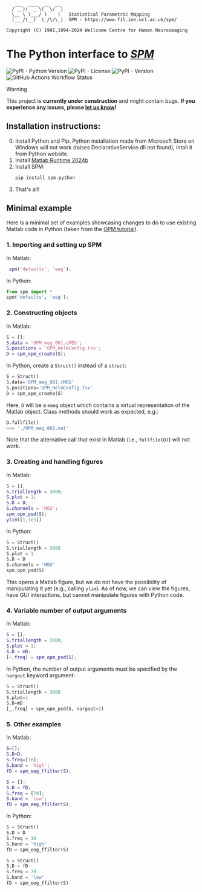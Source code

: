 ```
   ___  ____  __  __
  / __)(  _ \(  \/  )  
  \__ \ )___/ )    (   Statistical Parametric Mapping
  (___/(__)  (_/\/\_)  SPM - https://www.fil.ion.ucl.ac.uk/spm/
```

```
Copyright (C) 1991,1994-2024 Wellcome Centre for Human Neuroimaging
```

# The Python interface to _[SPM](https://www.fil.ion.ucl.ac.uk/spm/docs/)_
![PyPI - Python Version](https://img.shields.io/pypi/pyversions/spm-python)
![PyPI - License](https://img.shields.io/pypi/l/spm-python)
![PyPI - Version](https://img.shields.io/pypi/v/spm-python)
![GitHub Actions Workflow Status](https://img.shields.io/github/actions/workflow/status/spm/spm-python/.github%2Fworkflows%2Frun_unit_tests.yml)


> [!WARNING]
> This project is **currently under construction** and might contain bugs. **If you experience any issues, please [let us know](https://github.com/spm/spm-python/issues)!**


## Installation instructions: 
0. Install Python and Pip. Python installation made from Microsoft Store on Windows will not work (raises DeclarativeService.dll not found), intall it from Python website. 
1. Install [Matlab Runtime 2024b](https://uk.mathworks.com/products/compiler/matlab-runtime.html) 
2. Install SPM:
   ```python
   pip install spm-python
   ```
3. That's all!

## Minimal example
Here is a minimal set of examples showcasing changes to do to use existing Matlab code in Python (taken from the [OPM tutorial](https://www.fil.ion.ucl.ac.uk/spm/docs/tutorials/opm/evoked/)).

### 1. Importing and setting up SPM
In Matlab:
```Matlab
 spm('defaults', 'eeg');
```
In Python: 
```Python
from spm import *
spm('defaults', 'eeg');
```

### 2. Constructing objects
In Matlab: 
```Matlab
S = [];
S.data = 'OPM_meg_001.cMEG';
S.positions = 'OPM_HelmConfig.tsv';
D = spm_opm_create(S);
```
In Python, create a `Struct()` instead of a `struct`:
```Python
S = Struct()
S.data='OPM_meg_001.cMEG'
S.positions='OPM_HelmConfig.tsv'
D = spm_opm_create(S)
```
Here, `D` will be a `meeg` object which contains a virtual representation of the Matlab object. Class methods should work as expected, e.g.:
```Python
D.fullfile()
>>> './OPM_meg_001.mat'
```
Note that the alternative call that exist in Matlab (i.e., `fullfile(D)`) will not work.  

### 3. Creating and handling figures
In Matlab: 
```Matlab
S = [];
S.triallength = 3000; 
S.plot = 1;
S.D = D;
S.channels = 'MEG';
spm_opm_psd(S);
ylim([1,1e5])
```
In Python:
```Python
S = Struct()
S.triallength = 3000
S.plot = 1
S.D = D
S.channels = 'MEG'
spm_opm_psd(S)
```
This opens a Matlab figure, but we do not have the possibility of manipulating it yet (e.g., calling `ylim`). As of now, we can view the figures, have GUI interactions, but cannot manipulate figures with Python code.

### 4. Variable number of output arguments
In Matlab:
```Matlab
S = [];
S.triallength = 3000; 
S.plot = 1;
S.D = mD;
[~,freq] = spm_opm_psd(S);
```
In Python, the number of output arguments must be specified by the `nargout` keyword argument:
```Python
S = Struct()
S.triallength = 3000
S.plot=1
S.D=mD
[_,freq] = spm_opm_psd(S, nargout=2)
```

### 5. Other examples 
In Matlab:
```Matlab 
S=[];
S.D=D;
S.freq=[10];
S.band = 'high';
fD = spm_eeg_ffilter(S);

S = [];
S.D = fD;
S.freq = [70];
S.band = 'low';
fD = spm_eeg_ffilter(S);
```
In Python: 
```Python
S = Struct()
S.D = D
S.freq = 10
S.band = 'high'
fD = spm_eeg_ffilter(S)

S = Struct()
S.D = fD
S.freq = 70
S.band = 'low'
fD = spm_eeg_ffilter(S)
```
